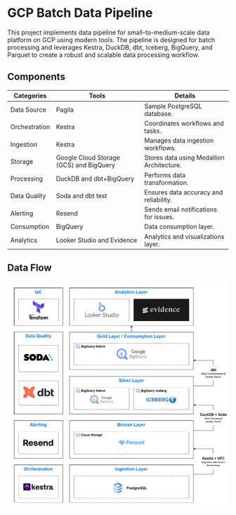 # GCP Batch Data Pipeline

This project implements data pipeline for small-to-medium-scale data platform on GCP using modern tools. The pipeline is designed for batch processing and leverages Kestra, DuckDB, dbt, Iceberg, BigQuery, and Parquet to create a robust and scalable data processing workflow.

## Components

| **Categories**          | **Tools**                              | **Details**                               |
|------------------------|-----------------------------------------|-------------------------------------------|
| Data Source            | Pagila                                  | Sample PostgreSQL database.               |
| Orchestration          | Kestra                                  | Coordinates workflows and tasks.          |
| Ingestion              | Kestra                                  | Manages data ingestion workflows.         |
| Storage                | Google Cloud Storage (GCS) and BigQuery | Stores data using Medallion Architecture. |
| Processing             | DuckDB and dbt+BigQuery                 | Performs data transformation.             |
| Data Quality           | Soda and dbt test                       | Ensures data accuracy and reliability.    |
| Alerting               | Resend                                  | Sends email notifications for issues.     |
| Consumption            | BigQuery                                | Data consumption layer.                   |
| Analytics              | Looker Studio and Evidence              | Analytics and visualizations layer.       |

## Data Flow

![](img/gcp-batch-diagram.png)
